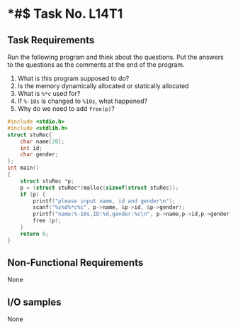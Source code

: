 # *#$ Task No. L14T1

## Task Requirements
Run the following program and think about the questions. Put the answers to the questions as the comments at the end of the program.
1.	What is this program supposed to do?
2.	Is the memory dynamically allocated or statically allocated
3.	What is `%*c` used for?
4.	If `%-10s` is changed to `%10s`, what happened?
5.	Why do we need to add `free(p)`?

```c
#include <stdio.h>
#include <stdlib.h>
struct stuRec{
    char name[20];
    int id; 
    char gender;
};
int main()
{
    struct stuRec *p;
    p = (struct stuRec*)malloc(sizeof(struct stuRec));
    if (p) {
        printf("please input name, id and gender\n");
        scanf("%s%d%*c%c", p->name, &p->id, &p->gender);
        printf("name:%-10s,ID:%d,gender:%c\n", p->name,p->id,p->gender);
        free (p);
    }
    return 0;
}
```

## Non-Functional Requirements

None

## I/O samples

None
